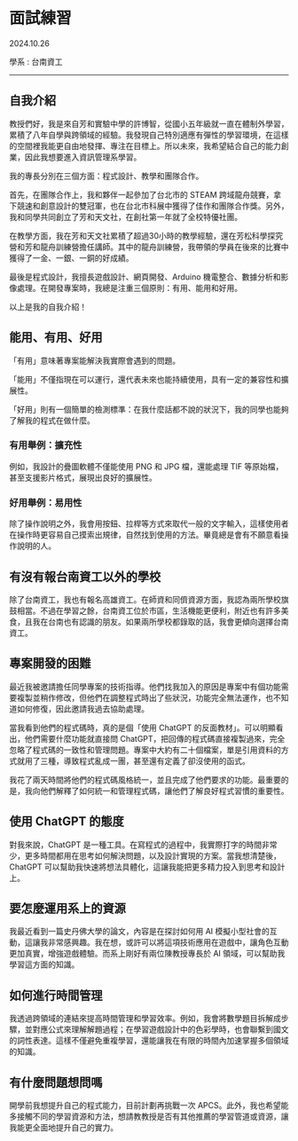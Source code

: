 # 面試練習

2024.10.26

學系 : 台南資工

---

## 自我介紹

教授們好，我是來自芳和實驗中學的許博智，從國小五年級就一直在體制外學習，累積了八年自學與跨領域的經驗。我發現自己特別適應有彈性的學習環境，在這樣的空間裡我能更自由地發揮、專注在目標上。所以未來，我希望結合自己的能力創業，因此我想要進入資訊管理系學習。

我的專長分別在三個方面：程式設計、教學和團隊合作。

首先，在團隊合作上，我和夥伴一起參加了台北市的 STEAM 跨域龍舟競賽，拿下競速和創意設計的雙冠軍，也在台北市科展中獲得了佳作和團隊合作獎。另外，我和同學共同創立了芳和天文社，在創社第一年就了全校特優社團。

在教學方面，我在芳和天文社累積了超過30小時的教學經驗，還在芳松科學探究營和芳和龍舟訓練營擔任講師。其中的龍舟訓練營，我帶領的學員在後來的比賽中獲得了一金、一銀、一銅的好成績。

最後是程式設計，我擅長遊戲設計、網頁開發、Arduino 機電整合、數據分析和影像處理。在開發專案時，我總是注重三個原則：有用、能用和好用。

以上是我的自我介紹！

## 能用、有用、好用

「有用」意味著專案能解決我實際會遇到的問題。

「能用」不僅指現在可以運行，還代表未來也能持續使用，具有一定的兼容性和擴展性。

「好用」則有一個簡單的檢測標準：在我什麼話都不說的狀況下，我的同學也能夠了解我的程式在做什麼。

### 有用舉例：擴充性

例如，我設計的疊圖軟體不僅能使用 PNG 和 JPG 檔，還能處理 TIF 等原始檔，甚至支援影片格式，展現出良好的擴展性。

### 好用舉例：易用性

除了操作說明之外，我會用按鈕、拉桿等方式來取代一般的文字輸入，這樣使用者在操作時更容易自己摸索出規律，自然找到使用的方法。畢竟總是會有不願意看操作說明的人。

## 有沒有報台南資工以外的學校

除了台南資工，我也有報名高雄資工。在師資和同儕資源方面，我認為兩所學校旗鼓相當。不過在學習之餘，台南資工位於市區，生活機能更便利，附近也有許多美食，且我在台南也有認識的朋友。如果兩所學校都錄取的話，我會更傾向選擇台南資工。

## 專案開發的困難

最近我被邀請擔任同學專案的技術指導。他們找我加入的原因是專案中有個功能需要複製並稍作修改，但他們在調整程式時出了些狀況，功能完全無法運作，也不知道如何修復，因此邀請我過去協助處理。

當我看到他們的程式碼時，真的是個「使用 ChatGPT 的反面教材」。可以明顯看出，他們需要什麼功能就直接問 ChatGPT，把回傳的程式碼直接複製過來，完全忽略了程式碼的一致性和管理問題。專案中大約有二十個檔案，單是引用資料的方式就用了三種，導致程式亂成一團，甚至還有定義了卻沒使用的函式。

我花了兩天時間將他們的程式碼風格統一，並且完成了他們要求的功能。最重要的是，我向他們解釋了如何統一和管理程式碼，讓他們了解良好程式習慣的重要性。

## 使用 ChatGPT 的態度

對我來說，ChatGPT 是一種工具。在寫程式的過程中，我實際打字的時間非常少，更多時間都用在思考如何解決問題，以及設計實現的方案。當我想清楚後，ChatGPT 可以幫助我快速將想法具體化，這讓我能把更多精力投入到思考和設計上。

## 要怎麼運用系上的資源

我最近看到一篇史丹佛大學的論文，內容是在探討如何用 AI 模擬小型社會的互動，這讓我非常感興趣。我在想，或許可以將這項技術應用在遊戲中，讓角色互動更加真實，增強遊戲體驗。而系上剛好有兩位陳教授專長於 AI 領域，可以幫助我學習這方面的知識。

## 如何進行時間管理

我透過跨領域的連結來提高時間管理和學習效率。例如，我會將數學題目拆解成步驟，並對應公式來理解解題過程；在學習遊戲設計中的色彩學時，也會聯繫到國文的詞性表達。這樣不僅避免重複學習，還能讓我在有限的時間內加速掌握多個領域的知識。

## 有什麼問題想問嗎

開學前我想提升自己的程式能力，目前計劃再挑戰一次 APCS。此外，我也希望能多接觸不同的學習資源和方法，想請教教授是否有其他推薦的學習管道或資源，讓我能更全面地提升自己的實力。